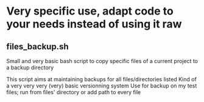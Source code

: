 # Very specific use, adapt code to your needs instead of using it raw
## files_backup.sh
Small and very basic bash script to copy specific files of a current project to a backup directory

This script aims at maintaining backups for all files/directories listed
Kind of a very very very (very) basic versionning system
Use for backup on my test files; run from files' directory or add path to every file
